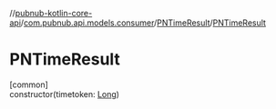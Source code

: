 //[pubnub-kotlin-core-api](../../../index.md)/[com.pubnub.api.models.consumer](../index.md)/[PNTimeResult](index.md)/[PNTimeResult](-p-n-time-result.md)

# PNTimeResult

[common]\
constructor(timetoken: [Long](https://kotlinlang.org/api/latest/jvm/stdlib/kotlin/-long/index.html))
